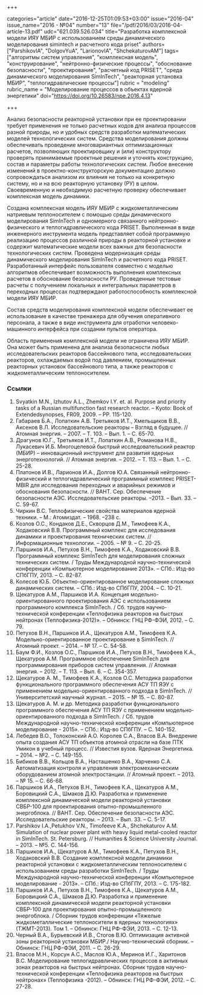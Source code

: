 +++

categories="article"
date="2016-12-25T01:09:53+03:00"
issue="2016-04"
issue_name="2016 - №04"
number="13"
file="/pdf/2016/03/2016-04-article-13.pdf"
udc="621.039.526.034"
title="Разработка комплексной модели ИЯУ МБИР с использованием среды динамического моделирования simintech и расчетного кода priset"
authors=["ParshikovIA", "DolgovYuA", "LarionovIA", "ShchekaturovAM"]
tags=["алгоритмы систем управления", "комплексная модель", "конструирование", "нейтронно-физические процессы", "обоснование безопасности", "проектирование", "расчетный код PRISET", "среда динамического моделирования SimInTech", "реакторная установка МБИР", "теплогидравлические процессы"]
rubric = "modeling"
rubric_name = "Моделирование процессов в объектах ядерной энергетики"
doi="https://doi.org/10.26583/npe.2016.4.13"

+++

Анализ безопасности реакторной установки при ее проектировании требует применения не только расчетных кодов для анализа процессов разной природы, но и удобных средств разработки математических моделей технологических систем. Средства моделирования должны обеспечивать проведение многовариантных оптимизационных расчетов, позволяющих проектировщику и (или) конструктору проверять принимаемые проектные решения и уточнять конструкцию, состав и параметры работы технологических систем. Любое внесение изменений в проектно-конструкторскую документацию должно сопровождаться анализом их влияния не только на конкретную систему, но и на всю реакторную установку (РУ) в целом. Своевременную и необходимую расчетную проверку обеспечивает комплексная модель динамики.

Создана комплексная модель ИЯУ МБИР с жидкометаллическим натриевым теплоносителем с помощью среды динамического моделирования SimInTech и одномерного связанного нейтронно-физического и теплогидравлического кода PRISET. Выполненная в виде инженерного инструмента модель представляет собой программную реализацию процессов различной природы в реакторной установке и содержит математические модели всех важных для безопасности технологических систем. Проведена модернизация среды динамического моделирования SimInTech и расчетного кода PRISET. Разработанный интерфейс пользователя совместно с моделью алгоритмов обеспечивает возможность выполнения комплексных расчетов в обоснование безопасности РУ. Проведенные тестовые расчеты с получением локальных и интегральных параметров в переходных процессах подтверждают работоспособность комплексной модели ИЯУ МБИР.

Состав средств моделирования комплексной модели обеспечивает ее использование в качестве тренажера для обучения оперативного персонала, а также в виде инструмента для отработки человеко-машинного интерфейса при создании пультов оператора.

Область применения комплексной модели не ограничена ИЯУ МБИР. Она может быть применена для анализа безопасности любых исследовательских реакторов бассейнового типа, исследовательских реакторов, охлаждаемых водой под давлением, промышленных реакторных установок бассейнового типа, а также реакторов с жидкометаллическим теплоносителем.

### Ссылки

1. Svyatkin M.N., Izhutov A.L., Zhemkov I.Y. et. al. Purpose and priority tasks of a Russian multifunction fast research reactor. – Kyoto: Book of Extendedsynopses, FR09, 2009. – PP. 115-120.
2. Габараев Б.А., Лопаткин А.В. Третьяков И.Т., Хмельщиков В.В., Аксенов В.Л. Исследовательские реакторы – Взгляд в будущее. // Атомная энергия. – 2007. – Т. 103. – Вып. 1. – С. 65-70.
3. Драгунов Ю.Г., Третьяков И.Т., Лопаткин А.В., Романова Н.В., Лукасевич И.Б. Многоцелевой быстрый исследовательский реактор (МБИР) – инновационный инструмент для развития ядерных энерготехнологий. // Атомная энергия. – 2012. – Т. 113. – Вып. 1. – С. 25-28.
4. Платонов И.В., Ларионов И.А., Долгов Ю.А. Связанный нейтронно-физический и теплогидравлический программный комплекс PRISET-MBIR для исследования переходных и аварийных режимов и обоснования безопасности. // ВАНТ. Сер. Обеспечение безопасности АЭС. Исследовательские реакторы. –2013. – Вып. 33. – С. 59-67.
5. Чиркин В.С. Теплофизические свойства материалов ядерной техники. – М.: Атомиздат. – 1968. –238 с.
6. Козлов О.С., Кондаков Д.Е., Скворцов Д.М., Тимофеев К.А., Ходаковский В.В. Программный комплекс для исследования динамики и проектирования технических систем. // Информационные технологии. – 2005. – № 9. – С. 20-25.
7. Паршиков И.А., Петухов В.Н., Тимофеев К.А., Ходаковский В.В. Программный комплекс SimInTech для моделирования сложных технических систем. / Труды Международной научно-технической конференции «Компьютерное моделирование 2013». – СПб.: Изд-во СПбГПУ, 2013. – С. 82-87.
8. Колесов Ю.Б. Объектно-ориентированное моделирование сложных динамических систем. – СПб.: Изд-во СПбГПУ, 2004. – C. 10-21.
9. Щекатуров А.М., Паршиков И.А. Концепция модельно-ориентированного проектирования АЭС с использованием программного комплекса SimInTech. / Сб. трудов научно-технической конференции «Теплофизика реакторов на быстрых нейтронах (Теплофизика-2012)». – Обнинск: ГНЦ РФ-ФЭИ, 2012. – C. 79.
10. Петухов В.Н., Паршиков И.А., Щекатуров А.М., Тимофеев К.А. Модельно-ориентированное проектирование в SimInTech. // Атомный проект. – 2014. – № 17. – С. 54-58.
11. Баум Ф.И., Козлов О.С., Паршиков И.А., Петухов В.Н., Тимофеев К.А., Щекатуров А.М. Программное обеспечение SimInTech для программирования приборов систем управления. // Атомная энергия. – 2012. – Т. 113. – Вып. 6. – С. 354-357.
12. Щекатуров А. М., Тимофеев К.А., Козлов О.С. Методика разработки функционального программного обеспечения АСУ ТП ЯЭУ с применением модельно-ориентированного подхода в SimInTech. // Университетский научный журнал. – 2015. – № 15. – С. 80-87.
13. Щекатуров А. М. и др. Методика разработки функционального программного обеспечения АСУ ТП ЯЭУ с применением модельно-ориентированного подхода в SimInTech. / Сб. трудов Международной научно-технической конференции «Компьютерное моделирование - 2015». – СПб.: Изд-во СПбГПУ. – C. 140-152.
14. Лебедев В.О., Толоконский А.О. Королев С.А., Власов В.А. Внедрение опыта создания АСУ ТП объектов атомной отрасли на базе ПТК Умикон в учебный процесс. // Известия вузов. Ядерная Энергетика. – 2014. – №2. – С. 149-155.
15. Бибиков В.В., Кольцов В.А., Насташенко В.А., Харченко С.А. Автоматизация контроля и управления электромеханическим оборудованием атомной электростанции. // Атомный проект. – 2013. – № 15. – С. 66-68.
16. Паршиков И.А., Петухов В.Н., Тимофеев К.А., Щекатуров А.М., Боровицкий С.А., Шмаков Д.Ю. Разработка и применение комплексной динамической модели реакторной установки СВБР-100 для проектирования опытно-промышленного энергоблока. // ВАНТ. Сер. Обеспечение безопасности АЭС. Исследовательские реакторы. – 2013. – Вып. 33. – С. 5-17.
17. Parshikov I.A.,Petukhov V.N., Timofeeve K.A., Shchekaturov A.M. Simulation of nuclear power plant with heavy liquid metal-cooled reactor in SimInTech. St. Petersburg. // Humanities & Science University Journal. – 2013. – №5. С. 144-156.
18. Паршиков И.А., Щекатуров А.М., Тимофеев К.А., Петухов В.Н., Ходаковский В.В. Создание комплексной модели динамики реакторной установки с жидкометаллическим теплоносителем с использованием среды разработки SimInTech. / Труды Международной научно-технической конференции «Компьютерное моделирование - 2013». – СПб.: Изд-во СПбГПУ, 2013. – С. 175-182.
19. Паршиков И.А., Петухов В.Н., Тимофеев К.А., Щекатуров А.М., Боровицкий С.А., Шмаков Д.Ю. Разработка и применение комплексной динамической модели реакторной установки СВБР-100 для проектирования опытно-промышленного энергоблока. / Сборник трудов конференции «Тяжелые жидкометаллические теплоносители в ядерных технологиях» (ТЖМТ-2013). Том 1. – Обнинск: ГНЦ РФ-ФЭИ, 2013. – С. 12-13.
20. Черный В.А., Бурьевский И.В., Стогов В.Ю. Оптимизация активной зоны реакторной установки МБИР./ Научно-технический сборник. – Обнинск: ГНЦ РФ-ФЭИ, 2011. – С. 26-29.
21. Власов М.Н., Корсун А.С., Маслов Ю.А., Меринов И.Г., Харитонов В.С. Моделирование теплогидравлических процессов в активных зонах реакторов на быстрых нейтронах. Сборник трудов научно-технической конференции «Теплофизика реакторов на быстрых нейтронах» (Теплофизика -2012). – Обнинск: ГНЦ РФ-ФЭИ, 2012. – С. 27-28.